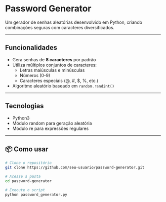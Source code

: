 # Password Generator

Um gerador de senhas aleatórias desenvolvido em Python, criando combinações seguras com caracteres diversificados.

---

## Funcionalidades
- Gera senhas de **8 caracteres** por padrão  
- Utiliza múltiplos conjuntos de caracteres:
  - Letras maiúsculas e minúsculas  
  - Números (0-9)  
  - Caracteres especiais (@, #, $, %, etc.)  
- Algoritmo aleatório baseado em `random.randint()`

---

## Tecnologias 
- Python3
- Módulo random para geração aleatória
- Módulo re para expressões regulares

---

## 📦 Como usar

```bash
# Clone o repositório
git clone https://github.com/seu-usuario/password-generator.git

# Acesse a pasta
cd password-generator

# Execute o script
python password_generator.py
